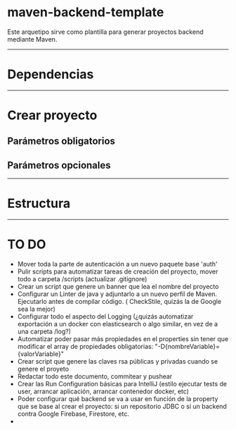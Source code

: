 # maven-backend-template

Este arquetipo sirve como plantilla para generar proyectos backend mediante Maven.

---

# Dependencias

---

# Crear proyecto

## Parámetros obligatorios

## Parámetros opcionales

---

# Estructura

---

# TO DO

<!--
Checklists
- [ ] Pending
- [x] Done
-->

- Mover toda la parte de autenticación a un nuevo paquete base 'auth'
- Pulir scripts para automatizar tareas de creación del proyecto, mover todo a carpeta /scripts (actualizar .gitignore)
- Crear un script que genere un banner que lea el nombre del proyecto
- Configurar un Linter de java y adjuntarlo a un nuevo perfil de Maven. Ejecutarlo antes de compilar código. (
  CheckStile, quizás la de Google sea la mejor)
- Configurar todo el aspecto del Logging (¿quizás automatizar exportación a un docker con elasticsearch o algo similar,
  en vez de a una carpeta /log?)
- Automatizar poder pasar más propiedades en el properties sin tener que modificar el array de propiedades
  obligatorias: "-D{nombreVariable}={valorVariable}"
- Crear script que genere las claves rsa públicas y privadas cuando se genere el proyeto
- Redactar todo este documento, commitear y pushear 
- Crear las Run Configuration básicas para IntelliJ (estilo ejecutar tests de user, arrancar aplicación, arrancar
  contenedor docker, etc)
- Poder configurar qué backend se va a usar en función de la property que se base al crear el proyecto: si un
  repositorio JDBC o si un backend contra Google Firebase, Firestore, etc.
- 